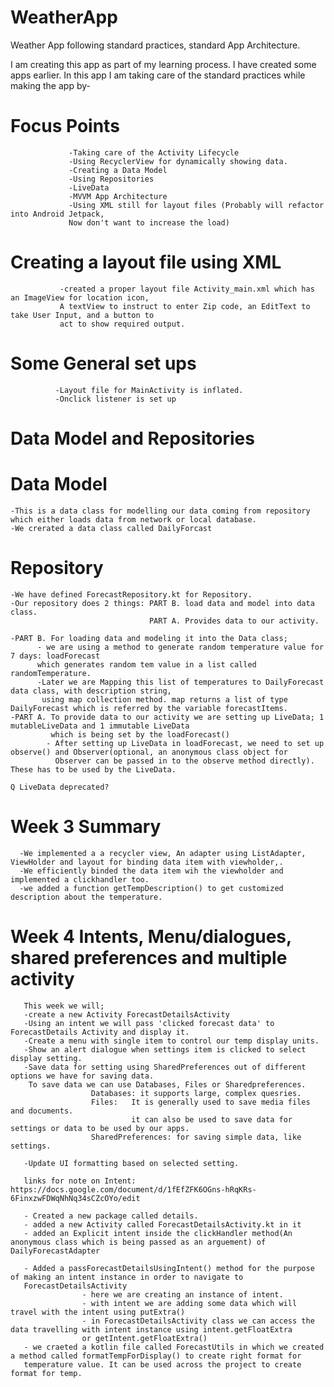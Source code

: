 # WeatherApp
Weather App following standard practices, standard App Architecture.

I am creating this app as part of my learning process. I have created some apps earlier. In this app I am taking care of the standard practices while making the app by-

# Focus Points
                 -Taking care of the Activity Lifecycle
                 -Using RecyclerView for dynamically showing data.
                 -Creating a Data Model
                 -Using Repositories
                 -LiveData
                 -MVVM App Architecture
                 -Using XML still for layout files (Probably will refactor into Android Jetpack,
                 Now don't want to increase the load)

# Creating a layout file using XML
               -created a proper layout file Activity_main.xml which has an ImageView for location icon,
               A textView to instruct to enter Zip code, an EditText to take User Input, and a button to
               act to show required output.


# Some General set ups
              -Layout file for MainActivity is inflated.
              -Onclick listener is set up
# Data Model and Repositories
# Data Model
    -This is a data class for modelling our data coming from repository which either loads data from network or local database.
    -We crerated a data class called DailyForcast
# Repository 
    -We have defined ForecastRepository.kt for Repository.
    -Our repository does 2 things: PART B. load data and model into data class.
                                   PART A. Provides data to our activity.
                                   
    -PART B. For loading data and modeling it into the Data class;
          - we are using a method to generate random temperature value for 7 days: loadForecast 
          which generates random tem value in a list called randomTemperature.
          -Later we are Mapping this list of temperatures to DailyForecast data class, with description string, 
           using map collection method. map returns a list of type DailyForecast which is referred by the variable forecastItems.
    -PART A. To provide data to our activity we are setting up LiveData; 1 mutableLiveData and 1 immutable LiveData
             which is being set by the loadForecast()
            - After setting up LiveData in loadForecast, we need to set up observe() and Observer(optional, an anonymous class object for
              Observer can be passed in to the observe method directly). These has to be used by the LiveData.
    
    Q LiveData deprecated? 
# Week 3 Summary
      -We implemented a a recycler view, An adapter using ListAdapter, ViewHolder and layout for binding data item with viewholder,.
      -We efficiently binded the data item wih the viewholder and implemented a clickhandler too.
      -we added a function getTempDescription() to get customized description about the temperature.

# Week 4 Intents, Menu/dialogues, shared preferences and multiple activity
       This week we will;
       -create a new Activity ForecastDetailsActivity
       -Using an intent we will pass 'clicked forecast data' to ForecastDetails Activity and display it.
       -Create a menu with single item to control our temp display units.
       -Show an alert dialogue when settings item is clicked to select display setting.
       -Save data for setting using SharedPreferences out of different options we have for saving data. 
        To save data we can use Databases, Files or Sharedpreferences.
                      Databases: it supports large, complex quesries.
                      Files:   It is generally used to save media files and documents.
                               it can also be used to save data for settings or data to be used by our apps.
                      SharedPreferences: for saving simple data, like settings.
                      
       -Update UI formatting based on selected setting.
       
       links for note on Intent: https://docs.google.com/document/d/1fEfZFK6OGns-hRqKRs-6FinxzwFDWqNhNq34sCZcOYo/edit
       
       - Created a new package called details.
       - added a new Activity called ForecastDetailsActivity.kt in it
       - added an Explicit intent inside the clickHandler method(An anonymous class which is being passed as an arguement) of DailyForecastAdapter

       - Added a passForecastDetailsUsingIntent() method for the purpose of making an intent instance in order to navigate to 
       ForecastDetailsActivity 
                    - here we are creating an instance of intent.
                    - with intent we are adding some data which will travel with the intent using putExtra()
                    - in ForecastDetailsActivity class we can access the data travelling with intent instance using intent.getFloatExtra 
                    or getIntent.getFloatExtra()
       - we craeted a kotlin file called ForecastUtils in which we created a method called formatTempForDisplay() to create right format for 
       temperature value. It can be used across the project to create format for temp.